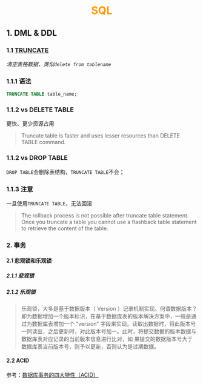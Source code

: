# <div style="text-align:center;color:#FF9900">SQL</div>

## 1. DML & DDL
### 1.1 [TRUNCATE][TRUNCATE-SYNTAX]
*清空表格数据，类似`delete from tablename`*
### 1.1.1 语法
```SQL
TRUNCATE TABLE table_name;  
```

### 1.1.2 vs DELETE TABLE
更快、更少资源占用
> Truncate table is faster and uses lesser resources than DELETE TABLE command.

### 1.1.2 vs DROP TABLE
`DROP TABLE`会删除表结构，`TRUNCATE TABLE`不会；

### 1.1.3 注意
一旦使用`TRUNCATE TABLE`，无法回滚
> The rollback process is not possible after truncate table statement. Once you truncate a table you cannot use a flashback table statement to retrieve the content of the table.


### 2. 事务
#### 2.1 悲观锁和乐观锁
##### 2.1.1 悲观锁


##### 2.1.2 乐观锁
> 乐观锁，大多是基于数据版本（ Version ）记录机制实现。何谓数据版本？即为数据增加一个版本标识，在基于数据库表的版本解决方案中，一般是通过为数据库表增加一个 “version” 字段来实现。读取出数据时，将此版本号一同读出，之后更新时，对此版本号加一。此时，将提交数据的版本数据与数据库表对应记录的当前版本信息进行比对，如 果提交的数据版本号大于数据库表当前版本号，则予以更新，否则认为是过期数据。

#### 2.2 ACID
参考：[数据库事务的四大特性（ACID）][]






[TRUNCATE-SYNTAX]: https://www.javatpoint.com/sql-truncate-table
[数据库事务的四大特性（ACID）]: https://blog.csdn.net/qq_25448409/article/details/78110430
